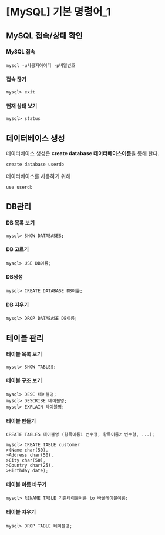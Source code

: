 # [MySQL] 기본 명령어_1

## MySQL 접속/상태 확인

#### MySQL 접속

```mysql
mysql -u사용자아이디 -p비밀번호
```



#### 접속 끊기

```mysql
mysql> exit
```



#### 현재 상태 보기

```mysql
mysql> status
```





## 데이터베이스 생성

데이터베이스 생성은 **create database 데이터베이스이름**을 통해 한다.

```mysql
create database userdb
```

데이터베이스를 사용하기 위해

```mysql
use userdb
```





## DB관리

#### DB 목록 보기

```mysql
mysql> SHOW DATABASES;
```



#### DB 고르기

```mysql
mysql> USE DB이름;
```



#### DB생성

```mysql
mysql> CREATE DATABASE DB이름;
```



#### DB 지우기

```Mysql
mysql> DROP DATABASE DB이름;
```





## 테이블 관리

#### 테이블 목록 보기

```mysql
mysql> SHOW TABLES;
```



#### 테이블 구조 보기

```mysql
mysql> DESC 테이블명;
mysql> DESCRIBE 테이블명;
mysql> EXPLAIN 테이블명;
```



#### 테이블 만들기

```
CREATE TABLES 테이블명 (항목이름1 변수형, 항목이름2 변수형, ...);

mysql> CREATE TABLE customer
>(Name char(50),
>Address char(50),
>City char(50),
>Country char(25),
>Birthday date);
```



#### 테이블 이름 바꾸기

```mysql
mysql> RENAME TABLE 기존테이블이름 to 바꿀테이블이름;
```



#### 테이블 지우기

```mysql
mysql> DROP TABLE 테이블명;
```

